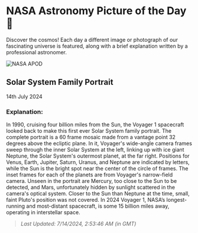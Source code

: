 
  # NASA Astronomy Picture of the Day 🌌

  Discover the cosmos! Each day a different image or photograph of our fascinating universe is featured, along with a brief explanation written by a professional astronomer.

![NASA APOD](https://apod.nasa.gov/apod/image/2407/ssportrait_vg1_big.jpg)

## Solar System Family Portrait

14th July 2024

### Explanation: 

In 1990, cruising four billion miles from the Sun, the Voyager 1 spacecraft looked back to make this first ever Solar System family portrait. The complete portrait is a 60 frame mosaic made from a vantage point 32 degrees above the ecliptic plane. In it, Voyager's wide-angle camera frames sweep through the inner Solar System at the left, linking up with ice giant Neptune, the Solar System's outermost planet, at the far right. Positions for Venus, Earth, Jupiter, Saturn, Uranus, and Neptune are indicated by letters, while the Sun is the bright spot near the center of the circle of frames. The inset frames for each of the planets are from Voyager's narrow-field camera. Unseen in the portrait are Mercury, too close to the Sun to be detected, and Mars, unfortunately hidden by sunlight scattered in the camera's optical system. Closer to the Sun than Neptune at the time, small, faint Pluto's position was not covered. In 2024 Voyager 1, NASA’s longest-running and most-distant spacecraft, is some 15 billion miles away, operating in interstellar space.

> _Last Updated: 7/14/2024, 2:53:46 AM (in GMT)_
